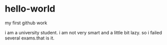 # hello-world
my first github work

i am a university student.
i am not very smart and a little bit lazy.
so i failed several exams.that is it.

